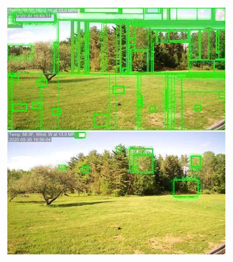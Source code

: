 ![20200530-161950-164955](in/20200530/20200530-161950-164955_0_.jpg)
![20200530-165000-172005](in/20200530/20200530-165000-172005_0_.jpg)
